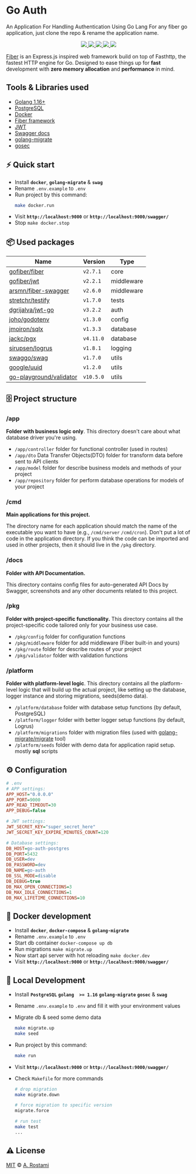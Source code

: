 # Go Auth

<!-- https://github.com/hrshadhin/fiber-go-boilerplate -->

An Application For Handling Authentication Using Go Lang
For any fiber go application, just clone the repo & rename the application name.

<p align="center">
  <a href="https://golang.org/doc/go1.16">
    <img src="https://img.shields.io/badge/Go-1.22+-00ADD8?style=flat&logo=go">
  </a>
  <a href="https://github.com/gofiber/fiber/releases">
    <img src="https://img.shields.io/github/v/release/gofiber/fiber?color=00ADD8&label=%F0%9F%9A%80%20">
  </a>
  <a href="https://goreportcard.com/report/github.com/hrshadhin/fiber-go-boilerplate">
    <img src="https://img.shields.io/badge/%F0%9F%93%9D%20goreport-A+-success">
  </a>
  <a href="https://gocover.io/github.com/hrshadhin/fiber-go-boilerplate">
    <img src="https://img.shields.io/badge/%F0%9F%94%8E%20gocover-56.0%25-75C46B.svg?style=flat">
  </a>
 
  <a href="https://opensource.org/licenses/MIT">
    <img src="https://img.shields.io/badge/License-MIT-green.svg">
  </a>
</p>

[Fiber](https://gofiber.io/) is an Express.js inspired web framework build on top of Fasthttp, the fastest HTTP engine for Go. Designed to ease things up for **fast** development with **zero memory allocation** and **performance** in mind.

## Tools & Libraries used

- [Golang 1.16+](https://golang.org/doc/go1.16)
- [PostgreSQL](https://www.postgresql.org/)
- [Docker](https://www.docker.com/get-started)
- [Fiber framework](https://github.com/gofiber/fiber)
- [JWT](https://github.com/form3tech-oss/jwt-go)
- [Swagger docs](https://github.com/swaggo/swag)
- [golang-migrate](https://github.com/golang-migrate/migrate)
- [gosec](https://github.com/securego/gosec)

## ⚡️ Quick start

- Install **`docker`**, **`golang-migrate`** & **`swag`**
- Rename `.env.example` to `.env`
- Run project by this command:
  ```bash
  make docker.run
  ```
- Visit **`http://localhost:9000`** or **`http://localhost:9000/swagger/`**
- Stop `make docker.stop`

## 📦 Used packages

| Name                                                                  | Version   | Type       |
| --------------------------------------------------------------------- | --------- | ---------- |
| [gofiber/fiber](https://github.com/gofiber/fiber)                     | `v2.7.1`  | core       |
| [gofiber/jwt](https://github.com/gofiber/jwt)                         | `v2.2.1`  | middleware |
| [arsmn/fiber-swagger](https://github.com/arsmn/fiber-swagger)         | `v2.6.0`  | middleware |
| [stretchr/testify](https://github.com/stretchr/testify)               | `v1.7.0`  | tests      |
| [dgrijalva/jwt-go](https://github.com/dgrijalva/jwt-go)               | `v3.2.2`  | auth       |
| [joho/godotenv](https://github.com/joho/godotenv)                     | `v1.3.0`  | config     |
| [jmoiron/sqlx](https://github.com/jmoiron/sqlx)                       | `v1.3.3`  | database   |
| [jackc/pgx](https://github.com/jackc/pgx)                             | `v4.11.0` | database   |
| [sirupsen/logrus](https://github.com/sirupsen/logrus)                 | `v1.8.1`  | logging    |
| [swaggo/swag](https://github.com/swaggo/swag)                         | `v1.7.0`  | utils      |
| [google/uuid](https://github.com/google/uuid)                         | `v1.2.0`  | utils      |
| [go-playground/validator](https://github.com/go-playground/validator) | `v10.5.0` | utils      |

## 🗄 Project structure

### /app

**Folder with business logic only**. This directory doesn't care about what database driver you're using.

- `/app/controller` folder for functional controller (used in routes)
- `/app/dto` Data Transfer Objects(DTO) folder for transform data before sent to API clients
- `/app/model` folder for describe business models and methods of your project
- `/app/repository` folder for perform database operations for models of your project

### /cmd

**Main applications for this project.**

The directory name for each application should match the name of the executable you want to have (e.g., `/cmd/server` `/cmd/cron`).
Don't put a lot of code in the application directory. If you think the code can be imported and used in other projects,
then it should live in the `/pkg` directory.

### /docs

**Folder with API Documentation.**

This directory contains config files for auto-generated API Docs by Swagger, screenshots
and any other documents related to this project.

### /pkg

**Folder with project-specific functionality.** This directory contains all the project-specific code tailored only for your business use case.

- `/pkg/config` folder for configuration functions
- `/pkg/middleware` folder for add middleware (Fiber built-in and yours)
- `/pkg/route` folder for describe routes of your project
- `/pkg/validator` folder with validation functions

### /platform

**Folder with platform-level logic**. This directory contains all the platform-level logic that will build up the actual project,
like setting up the database, logger instance and storing migrations, seeds(demo data).

- `/platform/database` folder with database setup functions (by default, PostgreSQL)
- `/platform/logger` folder with better logger setup functions (by default, Logrus)
- `/platform/migrations` folder with migration files (used with [golang-migrate/migrate](https://github.com/golang-migrate/migrate) tool)
- `/platform/seeds` folder with demo data for application rapid setup. mostly **sql** scripts

## ⚙️ Configuration

```ini
# .env
# APP settings:
APP_HOST="0.0.0.0"
APP_PORT=9000
APP_READ_TIMEOUT=30
APP_DEBUG=false

# JWT settings:
JWT_SECRET_KEY="super_secret_here"
JWT_SECRET_KEY_EXPIRE_MINUTES_COUNT=120

# Database settings:
DB_HOST=go-auth-postgres
DB_PORT=5432
DB_USER=dev
DB_PASSWORD=dev
DB_NAME=go-auth
DB_SSL_MODE=disable
DB_DEBUG=true
DB_MAX_OPEN_CONNECTIONS=3
DB_MAX_IDLE_CONNECTIONS=1
DB_MAX_LIFETIME_CONNECTIONS=10
```

## 🔨 Docker development

- Install **`docker`**, **`docker-compose`** & **`golang-migrate`**
- Rename `.env.example` to `.env`
- Start db container `docker-compose up db`
- Run migrations `make migrate.up`
- Now start api server with hot reloading `make docker.dev`
- Visit **`http://localhost:9000`** or **`http://localhost:9000/swagger/`**

## 🔨 Local Development

- Install **`PostgreSQL`** **`golang  >= 1.16`** **`golang-migrate`** **`gosec`** & **`swag`**
- Rename `.env.example` to `.env` and fill it with your environment values
- Migrate db & seed some demo data
  ```bash
  make migrate.up
  make seed
  ```
- Run project by this command:
  ```bash
  make run
  ```
- Visit **`http://localhost:9000`** or **`http://localhost:9000/swagger/`**
- Check `Makefile` for more commands

  ```bash
  # drop migration
  make migrate.down

  # force migration to specific version
  migrate.force

  # run test
  make test
  ...
  ```

## ⚠️ License

[MIT](https://opensource.org/licenses/MIT) &copy; [A. Rostami](https://github.com/amirrstm)
